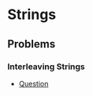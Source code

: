 # Strings

## Problems

### Interleaving Strings

- [Question](https://leetcode.com/problems/interleaving-string/)
